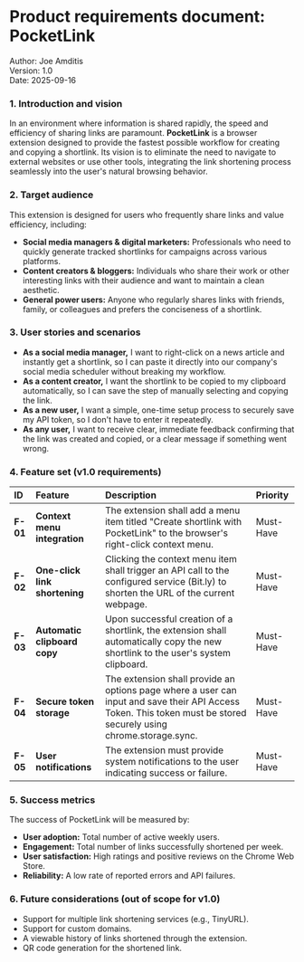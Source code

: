 # **Product requirements document: PocketLink**

Author: Joe Amditis  
Version: 1.0  
Date: 2025-09-16

### **1\. Introduction and vision**

In an environment where information is shared rapidly, the speed and efficiency of sharing links are paramount. **PocketLink** is a browser extension designed to provide the fastest possible workflow for creating and copying a shortlink. Its vision is to eliminate the need to navigate to external websites or use other tools, integrating the link shortening process seamlessly into the user's natural browsing behavior.

### **2\. Target audience**

This extension is designed for users who frequently share links and value efficiency, including:

* **Social media managers & digital marketers:** Professionals who need to quickly generate tracked shortlinks for campaigns across various platforms.  
* **Content creators & bloggers:** Individuals who share their work or other interesting links with their audience and want to maintain a clean aesthetic.  
* **General power users:** Anyone who regularly shares links with friends, family, or colleagues and prefers the conciseness of a shortlink.

### **3\. User stories and scenarios**

* **As a social media manager,** I want to right-click on a news article and instantly get a shortlink, so I can paste it directly into our company's social media scheduler without breaking my workflow.  
* **As a content creator,** I want the shortlink to be copied to my clipboard automatically, so I can save the step of manually selecting and copying the link.  
* **As a new user,** I want a simple, one-time setup process to securely save my API token, so I don't have to enter it repeatedly.  
* **As any user,** I want to receive clear, immediate feedback confirming that the link was created and copied, or a clear message if something went wrong.

### **4\. Feature set (v1.0 requirements)**

| ID | Feature | Description | Priority |
| :---- | :---- | :---- | :---- |
| **F-01** | **Context menu integration** | The extension shall add a menu item titled "Create shortlink with PocketLink" to the browser's right-click context menu. | Must-Have |
| **F-02** | **One-click link shortening** | Clicking the context menu item shall trigger an API call to the configured service (Bit.ly) to shorten the URL of the current webpage. | Must-Have |
| **F-03** | **Automatic clipboard copy** | Upon successful creation of a shortlink, the extension shall automatically copy the new shortlink to the user's system clipboard. | Must-Have |
| **F-04** | **Secure token storage** | The extension shall provide an options page where a user can input and save their API Access Token. This token must be stored securely using chrome.storage.sync. | Must-Have |
| **F-05** | **User notifications** | The extension must provide system notifications to the user indicating success or failure. | Must-Have |

### **5\. Success metrics**

The success of PocketLink will be measured by:

* **User adoption:** Total number of active weekly users.  
* **Engagement:** Total number of links successfully shortened per week.  
* **User satisfaction:** High ratings and positive reviews on the Chrome Web Store.  
* **Reliability:** A low rate of reported errors and API failures.

### **6\. Future considerations (out of scope for v1.0)**

* Support for multiple link shortening services (e.g., TinyURL).  
* Support for custom domains.  
* A viewable history of links shortened through the extension.  
* QR code generation for the shortened link.